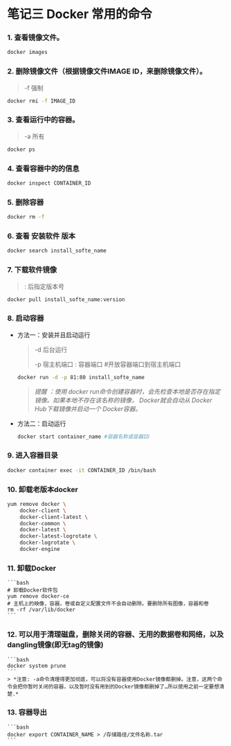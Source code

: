 # 笔记三 Docker 常用的命令

### 1. 查看镜像文件。

   ```bash
   docker images
   ```

### 2. 删除镜像文件（根据镜像文件IMAGE ID，来删除镜像文件）。

   > -f  强制

   ```bash
   docker rmi -f IMAGE_ID
   ```

### 3. 查看运行中的容器。

   > -a 所有

   ```bash
   docker ps 
   ```

### 4. 查看容器中的的信息

   ```bash
   docker inspect CONTAINER_ID
   ```

### 5. 删除容器

   ```bash
   docker rm -f
   ```

### 6. 查看 安装软件 版本

   ```bash
   docker search install_softe_name 
   ```

### 7. 下载软件镜像

   > : 后指定版本号

   ```bash
   docker pull install_softe_name:version
   ```

### 8. 启动容器

   - 方法一：安装并且启动运行

     > -d 后台运行
     >
     > -p 宿主机端口 : 容器端口  #开放容器端口到宿主机端口

     ```bash
     docker run -d -p 81:80 install_softe_name
     ```

     > *提醒 ：使用 docker run命令创建容器时，会先检查本地是否存在指定镜像。如果本地不存在该名称的镜像， Docker就会自动从 Docker Hub下载镜像并启动一个 Docker容器。*

   - 方法二：启动运行

     ```bash
     docker start container_name #容器名称或容器ID
     ```

### 9. 进入容器目录

   ```bash
   docker container exec -it CONTAINER_ID /bin/bash 
   ```
   
### 10. 卸载老版本docker

  ```bash
  yum remove docker \
      docker-client \
      docker-client-latest \
      docker-common \
      docker-latest \
      docker-latest-logrotate \
      docker-logrotate \
      docker-engine
  ```
### 11. 卸载Docker

    ```bash
    # 卸载Docker软件包
    yum remove docker-ce
    # 主机上的映像，容器，卷或自定义配置文件不会自动删除。要删除所有图像，容器和卷
    rm -rf /var/lib/docker
    ```
### 12. 可以用于清理磁盘，删除关闭的容器、无用的数据卷和网络，以及dangling镜像(即无tag的镜像)
    ```bash
    docker system prune
    ```
    > *注意: -a命令清理得更加彻底，可以将没有容器使用Docker镜像都删掉。注意，这两个命令会把你暂时关闭的容器，以及暂时没有用到的Docker镜像都删掉了…所以使用之前一定要想清楚.*
    
### 13. 容器导出
    ```bash
    docker export CONTAINER_NAME > /存储路径/文件名称.tar
    ```
  